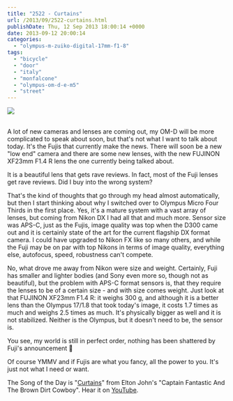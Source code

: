 ```yaml
---
title: "2522 - Curtains"
url: /2013/09/2522-curtains.html
publishDate: Thu, 12 Sep 2013 18:00:14 +0000
date: 2013-09-12 20:00:14
categories: 
  - "olympus-m-zuiko-digital-17mm-f1-8"
tags: 
  - "bicycle"
  - "door"
  - "italy"
  - "monfalcone"
  - "olympus-om-d-e-m5"
  - "street"
---
```

<div class="container">
<div class="center"><a target="_blank" href="https://d25zfm9zpd7gm5.cloudfront.net/1200x1200/2013/20130901_142927-2_lr.jpg"><img src="https://d25zfm9zpd7gm5.cloudfront.net/0600x0600/2013/20130901_142927-2_lr.jpg" /></a></div>
</div>
<br />

A lot of new cameras and lenses are coming out, my OM-D will be more complicated to speak about soon, but that's not what I want to talk about today. It's the Fujis that currently make the news. There will soon be a new "low end" camera and there are some new lenses, with the new FUJINON XF23mm F1.4 R lens the one currently being talked about.

 It is a beautiful lens that gets rave reviews. In fact, most of the Fuji lenses get rave reviews. Did I buy into the wrong system?

That's the kind of thoughts that go through my head almost automatically, but then I start thinking about why I switched over to Olympus Micro Four Thirds in the first place. Yes, it's a mature system with a vast array of lenses, but coming from Nikon DX I had all that and much more. Sensor size was APS-C, just as the Fujis, image quality was top when the D300 came out and it is certainly state of the art for the current flagship DX format camera. I could have upgraded to Nikon FX like so many others, and while the Fuji may be on par with top Nikons in terms of image quality, everything else, autofocus, speed, robustness can't compete.

No, what drove me away from Nikon were size and weight. Certainly, Fuji has smaller and lighter bodies (and Sony even more so, though not as beautiful), but the problem with APS-C format sensors is, that they require the lenses to be of a certain size - and with size comes weight. Just look at that FUJINON XF23mm F1.4 R: it weighs 300&nbsp;g, and although it is a better lens than the Olympus 17/1.8 that took today's image, it costs 1.7 times as much and weighs 2.5 times as much. It's physically bigger as well and it is not stabilized. Neither is the Olympus, but it doesn't need to be, the sensor is.

 You see, my world is still in perfect order, nothing has been shattered by Fuji's announcement 🙂

Of course YMMV and if Fujis are what you fancy, all the power to you. It's just not what I need or want.

The Song of the Day is "<a href="http://www.lyricsmode.com/lyrics/e/elton_john/curtains_lyrics.html" target="_blank">Curtains</a>" from Elton John's "Captain Fantastic And The Brown Dirt Cowboy". Hear it on <a href="http://www.youtube.com/watch?v=Ch73A5Ticgw" target="_blank">YouTube</a>.
